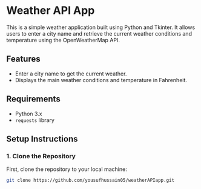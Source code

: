 # Weather API App

This is a simple weather application built using Python and Tkinter. It allows users to enter a city name and retrieve the current weather conditions and temperature using the OpenWeatherMap API.

## Features

- Enter a city name to get the current weather.
- Displays the main weather conditions and temperature in Fahrenheit.

## Requirements

- Python 3.x
- `requests` library

## Setup Instructions

### 1. Clone the Repository

First, clone the repository to your local machine:

```bash
git clone https://github.com/yousufhussain05/weatherAPIapp.git
